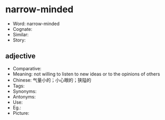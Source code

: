 # narrow-minded

- Word: narrow-minded
- Cognate: 
- Similar: 
- Story: 

## adjective

- Comparative: 
- Meaning: not willing to listen to new ideas or to the opinions of others
- Chinese: 气量小的；小心眼的；狭隘的
- Tags: 
- Synonyms: 
- Antonyms: 
- Use: 
- Eg.: 
- Picture: 


